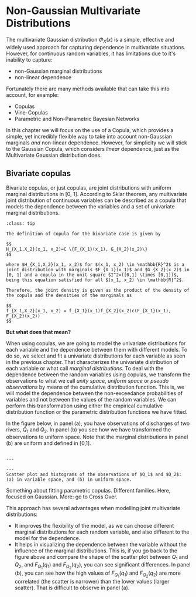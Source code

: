 
# Non-Gaussian Multivariate Distributions

The multivariate Gaussian distribution $\Phi_X(x)$ is a simple, effective and widely used approach for capturing dependence in multivariate situations. However, for continuous random variables, it has limitations due to it's inability to capture:

- non-Gaussian marginal distributions
- non-linear dependence

Fortunately there are many methods available that can take this into account, for example:
- Copulas
- Vine-Copulas
- Parametric and Non-Parametric Bayesian Networks

In this chapter we will focus on the use of a Copula, which provides a simple, yet incredibly flexible way to take into account non-Gaussian marginals _and_ non-linear dependence. However, for simplicity we will stick to the Gaussian Copula, which considers _linear_ dependence, just as the Multivariate Gaussian distribution does.

## Bivariate copulas

Bivariate copulas, or just copulas, are joint distributions with uniform marginal distributions in [0, 1]. According to Sklar theorem, any multivariate joint distribution of continuous variables can be described as a copula that models the dependence between the variables and a set of univariate marginal distributions. 

```{admonition} Definition of bivariate copula
:class: tip

The definition of copula for the bivariate case is given by

$$
H_{X_1,X_2}(x_1, x_2)=C \{F_{X_1}(x_1), G_{X_2}(x_2)\}
$$

where $H_{X_1,X_2}(x_1, x_2)$ for $(x_1, x_2) \in \mathbb{R}^2$ is a joint distribution with marginals $F_{X_1}(x_1)$ and $G_{X_2}(x_2)$ in [0, 1] and a copula in the unit square $I^2=([0,1] \times [0,1])$, being this equation satisfied for all $(x_1, x_2) \in \mathbb{R}^2$.

Therefore, the joint density is given as the product of the density of the copula and the densities of the marginals as

$$
f_{X_1,X_2}(x_1, x_2) = f_{X_1}(x_1)f_{X_2}(x_2)c(F_{X_1}(x_1), F_{X_2}(x_2))
$$

```

**But what does that mean?**

When using copulas, we are going to model the univariate distributions for each variable and the dependence between them with different models. To do so, we select and fit a univariate distributions for each variable as seen in the previous chapter. That characterizes the univariate distribution of each variable or what call *marginal distributions*. To deal with the dependence between the random variables using copulas, we transform the observations to what we call *unity space*, *uniform space* or *pseudo observations* by means of the cumulative distribution function. This is, we will model the dependence between the non-exceedance probabilities of variables and not between the values of the random variables. We can perform this transformation using either the empirical cumulative distribution function or the parametric distribution functions we have fitted. 

In the figure below, in panel (a), you have observations of discharges of two rivers, $Q_1$ and $Q_2$. In panel (b) you see how we have transformed the observations to uniform space. Note that the marginal distributions in panel (b) are uniform and defined in [0,1].


```{figure} ./figures/copula_samples_together.png

---

---
Scatter plot and histograms of the observations of $Q_1$ and $Q_2$: (a) in variable space, and (b) in uniform space.
```

Something about fitting parametric copulas. Different families. Here, focused on Gaussian. More: go to Cross Over.

This approach has several advantages when modelling joint multivariate distributions:

- It improves the flexibility of the model, as we can choose different marginal distributions for each random variable, and also different to the model for the dependence.
- It helps in visualizing the dependence between the variable without the influence of the marginal distributions. This is, if you go back to the figure above and compare the shape of the scatter plot between $Q_1$ and $Q_2$, and $F_{Q_1}(q_1)$ and $F_{Q_2}(q_2)$, you can see significant differences. In panel (b), you can see how the high values of $F_{Q_1}(q_1)$ and $F_{Q_2}(q_2)$ are more correlated (the scatter is narrower) than the lower values (larger scatter). That is difficult to observe in panel (a).
